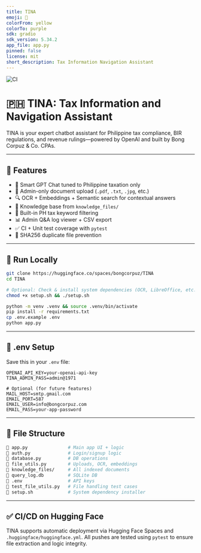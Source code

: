 ```yaml
---
title: TINA
emoji: 📄
colorFrom: yellow
colorTo: purple
sdk: gradio
sdk_version: 5.34.2
app_file: app.py
pinned: false
license: mit
short_description: Tax Information Navigation Assistant
---
```


![CI](https://huggingface.co/spaces/bongcorpuz/TINA/badge.svg)

# 🇵🇭 TINA: Tax Information and Navigation Assistant

TINA is your expert chatbot assistant for Philippine tax compliance, BIR regulations, and revenue rulings—powered by OpenAI and built by Bong Corpuz & Co. CPAs.

---

## 🚀 Features

- 🤖 Smart GPT Chat tuned to Philippine taxation only
- 📂 Admin-only document upload (`.pdf`, `.txt`, `.jpg`, etc.)
- 🔍 OCR + Embeddings + Semantic search for contextual answers
- 🧠 Knowledge base from `knowledge_files/`
- 📜 Built-in PH tax keyword filtering
- 📊 Admin Q&A log viewer + CSV export
- ✅ CI + Unit test coverage with `pytest`
- 🔢 SHA256 duplicate file prevention

---

## 🤪 Run Locally

```bash
git clone https://huggingface.co/spaces/bongcorpuz/TINA
cd TINA

# Optional: Check & install system dependencies (OCR, LibreOffice, etc.)
chmod +x setup.sh && ./setup.sh

python -m venv .venv && source .venv/bin/activate
pip install -r requirements.txt
cp .env.example .env
python app.py
```

---

## 🔐 .env Setup

Save this in your `.env` file:

```env
OPENAI_API_KEY=your-openai-api-key
TINA_ADMIN_PASS=admin@1971

# Optional (for future features)
MAIL_HOST=smtp.gmail.com
EMAIL_PORT=587
EMAIL_USER=info@bongcorpuz.com
EMAIL_PASS=your-app-password
```

---

## 📁 File Structure

```bash
🔺 app.py               # Main app UI + logic
🔺 auth.py              # Login/signup logic
🔺 database.py          # DB operations
🔺 file_utils.py        # Uploads, OCR, embeddings
🔺 knowledge_files/     # All indexed documents
🔺 query_log.db         # SQLite DB
🔺 .env                 # API keys
🔺 test_file_utils.py   # File handling test cases
🔺 setup.sh             # System dependency installer
```

---

## ✅ CI/CD on Hugging Face

TINA supports automatic deployment via Hugging Face Spaces and `.huggingface/huggingface.yml`. All pushes are tested using `pytest` to ensure file extraction and logic integrity.